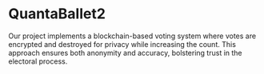 # QuantaBallet2
Our project implements a blockchain-based voting system where votes are encrypted and destroyed for privacy while increasing the count. This approach ensures both anonymity and accuracy, bolstering trust in the electoral process.
